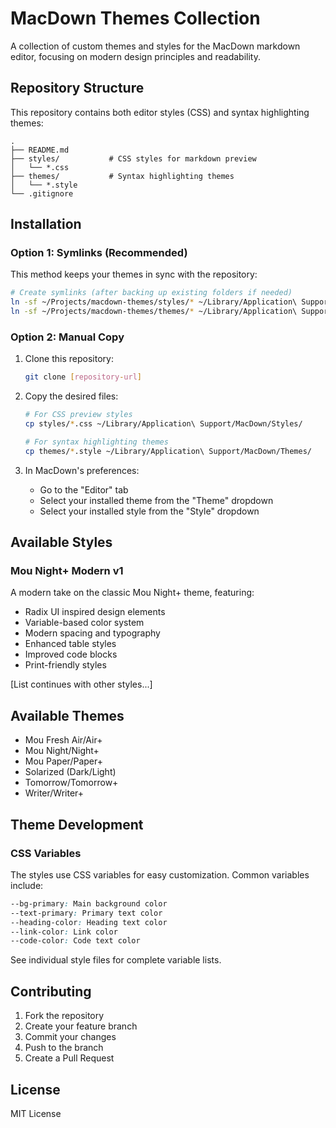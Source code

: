# MacDown Themes Collection

A collection of custom themes and styles for the MacDown markdown editor, focusing on modern design principles and readability.

## Repository Structure

This repository contains both editor styles (CSS) and syntax highlighting themes:

```
.
├── README.md
├── styles/           # CSS styles for markdown preview
│   └── *.css
├── themes/           # Syntax highlighting themes
│   └── *.style
└── .gitignore
```

## Installation

### Option 1: Symlinks (Recommended)

This method keeps your themes in sync with the repository:

```bash
# Create symlinks (after backing up existing folders if needed)
ln -sf ~/Projects/macdown-themes/styles/* ~/Library/Application\ Support/MacDown/Styles/
ln -sf ~/Projects/macdown-themes/themes/* ~/Library/Application\ Support/MacDown/Themes/
```

### Option 2: Manual Copy

1. Clone this repository:
   ```bash
   git clone [repository-url]
   ```

2. Copy the desired files:
   ```bash
   # For CSS preview styles
   cp styles/*.css ~/Library/Application\ Support/MacDown/Styles/
   
   # For syntax highlighting themes
   cp themes/*.style ~/Library/Application\ Support/MacDown/Themes/
   ```

3. In MacDown's preferences:
   - Go to the "Editor" tab
   - Select your installed theme from the "Theme" dropdown
   - Select your installed style from the "Style" dropdown

## Available Styles

### Mou Night+ Modern v1
A modern take on the classic Mou Night+ theme, featuring:
- Radix UI inspired design elements
- Variable-based color system
- Modern spacing and typography
- Enhanced table styles
- Improved code blocks
- Print-friendly styles

[List continues with other styles...]

## Available Themes

- Mou Fresh Air/Air+
- Mou Night/Night+
- Mou Paper/Paper+
- Solarized (Dark/Light)
- Tomorrow/Tomorrow+
- Writer/Writer+

## Theme Development

### CSS Variables

The styles use CSS variables for easy customization. Common variables include:

```css
--bg-primary: Main background color
--text-primary: Primary text color
--heading-color: Heading text color
--link-color: Link color
--code-color: Code text color
```

See individual style files for complete variable lists.

## Contributing

1. Fork the repository
2. Create your feature branch
3. Commit your changes
4. Push to the branch
5. Create a Pull Request

## License

MIT License
